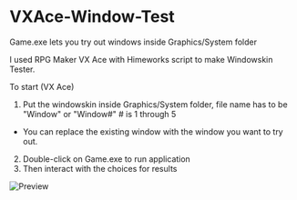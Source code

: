 # VXAce-Window-Test
Game.exe lets you try out windows inside Graphics/System folder

I used RPG Maker VX Ace with Himeworks script to make Windowskin Tester.

To start (VX Ace)

1. Put the windowskin inside Graphics/System folder, file name has to be "Window" or "Window#" # is 1 through 5
- You can replace the existing window with the window you want to try out.
2. Double-click on Game.exe to run application
3. Then interact with the choices for results

![Preview](https://i.imgur.com/LtJ1EPA.png)
